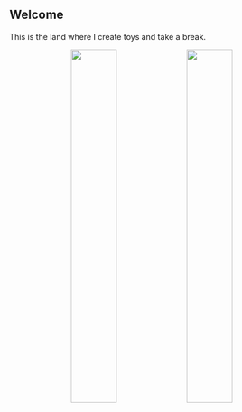 ## Welcome

This is the land where I create toys and take a break.
<br />

<p align="center">
  <img height="auto" width="40%" src ="https://github-readme-stats.vercel.app/api/top-langs/?username=nynra&layout=compact&hide_border=true&theme=darcula&bg_color=00000000&langs_count=6&hide=jupyter%20notebook">
  <img height="auto" width="40%" src ="https://github-readme-streak-stats.herokuapp.com?user=nynra&theme=darcula&hide_border=true&background=FFFFFF00">
  <br>
</p>


